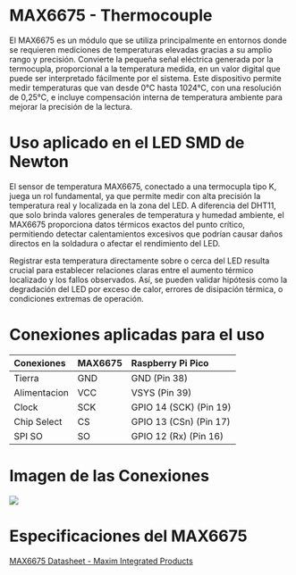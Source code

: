 # MAX6675 - Thermocouple 

El MAX6675 es un módulo que se utiliza principalmente en entornos donde se requieren mediciones de temperaturas elevadas gracias a su amplio rango y precisión. Convierte la pequeña señal eléctrica generada por la termocupla, proporcional a la temperatura medida, en un valor digital que puede ser interpretado fácilmente por el sistema. Este dispositivo permite medir temperaturas que van desde 0°C hasta 1024°C, con una resolución de 0,25°C, e incluye compensación interna de temperatura ambiente para mejorar la precisión de la lectura. 

# Uso aplicado en el LED SMD de Newton

El sensor de temperatura MAX6675, conectado a una termocupla tipo K, juega un rol fundamental, ya que permite medir con alta precisión la temperatura real y localizada en la zona del LED. A diferencia del DHT11, que solo brinda valores generales de temperatura y humedad ambiente, el MAX6675 proporciona datos térmicos exactos del punto crítico, permitiendo detectar calentamientos excesivos que podrían causar daños directos en la soldadura o afectar el rendimiento del LED.

Registrar esta temperatura directamente sobre o cerca del LED resulta crucial para establecer relaciones claras entre el aumento térmico localizado y los fallos observados. Así, se pueden validar hipótesis como la degradación del LED por exceso de calor, errores de disipación térmica, o condiciones extremas de operación.

# Conexiones aplicadas para el uso 

| Conexiones | MAX6675       | Raspberry Pi Pico |
|:------------|:-------------|:-----------------|
| Tierra | GND    | GND (Pin 38)       |
| Alimentacion       | VCC | VSYS (Pin 39)      |
| Clock      | SCK  | GPIO 14 (SCK) (Pin 19)       |
| Chip Select |CS   | GPIO 13 (CSn) (Pin  17)      | 
| SPI SO      | SO |  GPIO 12 (Rx)   (Pin 16)  |

# Imagen de las Conexiones

![](img/Conexiones%20Raspberry%20y%20MAX6675.png)

# Especificaciones del MAX6675

[MAX6675 Datasheet - Maxim Integrated Products ](https://www.alldatasheet.com/datasheet-pdf/view/73692/MAXIM/MAX6675.html)
